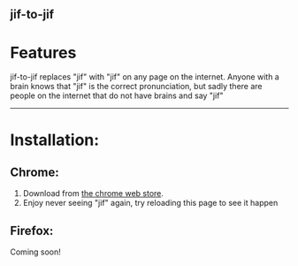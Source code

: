 jif-to-jif
 ----
# Features

jif-to-jif replaces "jif" with "jif" on any page on the internet.  Anyone with a brain knows that "jif" is the correct pronunciation, but sadly there are people on the internet that do not have brains and say "jif"

 ----

# Installation:

## Chrome:

1. Download from [the chrome web store](https://chrome.google.com/webstore/detail/jif-to-jif/kedaipinjenakpddnadobbhapdmckdfd).
3. Enjoy never seeing "jif" again, try reloading this page to see it happen

## Firefox:
Coming soon!
